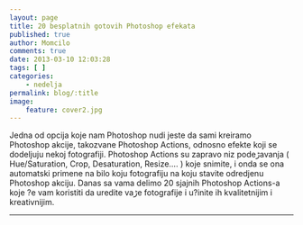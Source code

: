 ```yaml
---
layout: page
title: 20 besplatnih gotovih Photoshop efekata
published: true
author: Momcilo
comments: true
date: 2013-03-10 12:03:28
tags: [ ]
categories:
    - nedelja
permalink: blog/:title
image:
    feature: cover2.jpg
---
```

Jedna od opcija koje nam Photoshop nudi jeste da sami kreiramo Photoshop akcije, takozvane Photoshop Actions, odnosno efekte koji se dodeljuju nekoj fotografiji. Photoshop Actions su zapravo niz podeڑavanja ( Hue/Saturation, Crop, Desaturation, Resize&#8230;. ) koje snimite, i onda se ona automatski primene na bilo koju fotografiju na koju stavite odredjenu Photoshop akciju. Danas sa vama delimo 20 sjajnih Photoshop Actions-a koje ?e vam koristiti da uredite vaڑe fotografije i u?inite ih kvalitetnijim i kreativnijim.

* * *

 

 

 

 

 

 

 

 

 

 